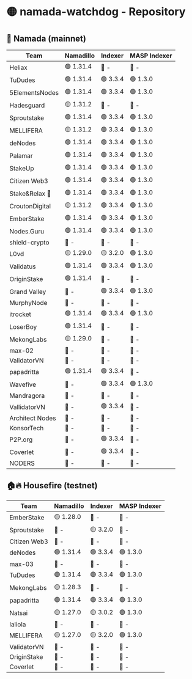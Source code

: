 # 🟡 namada-watchdog - Repository

## 🚀 Namada (mainnet)

| Team | Namadillo | Indexer | MASP Indexer |
|-|-|-|-|
| Heliax | 🟢 1.31.4 | 🔴 - | 🔴 - |
| TuDudes | 🟢 1.31.4 | 🟢 3.3.4 | 🟢 1.3.0 |
| 5ElementsNodes | 🟢 1.31.4 | 🟢 3.3.4 | 🟢 1.3.0 |
| Hadesguard | 🟡 1.31.2 | 🔴 - | 🔴 - |
| Sproutstake | 🟢 1.31.4 | 🟢 3.3.4 | 🟢 1.3.0 |
| MELLIFERA | 🟡 1.31.2 | 🟢 3.3.4 | 🟢 1.3.0 |
| deNodes | 🟢 1.31.4 | 🟢 3.3.4 | 🟢 1.3.0 |
| Palamar | 🟢 1.31.4 | 🟢 3.3.4 | 🟢 1.3.0 |
| StakeUp | 🟢 1.31.4 | 🟢 3.3.4 | 🟢 1.3.0 |
| Citizen Web3 | 🟢 1.31.4 | 🟢 3.3.4 | 🟢 1.3.0 |
| Stake&Relax 🦥 | 🟢 1.31.4 | 🟢 3.3.4 | 🟢 1.3.0 |
| CroutonDigital | 🟡 1.31.2 | 🟢 3.3.4 | 🟢 1.3.0 |
| EmberStake | 🟢 1.31.4 | 🟢 3.3.4 | 🟢 1.3.0 |
| Nodes.Guru | 🟢 1.31.4 | 🟢 3.3.4 | 🟢 1.3.0 |
| shield-crypto | 🔴 - | 🔴 - | 🔴 - |
| L0vd | 🟡 1.29.0 | 🟡 3.2.0 | 🟢 1.3.0 |
| Validatus | 🟢 1.31.4 | 🟢 3.3.4 | 🟢 1.3.0 |
| OriginStake | 🟢 1.31.4 | 🔴 - | 🔴 - |
| Grand Valley | 🔴 - | 🟢 3.3.4 | 🟢 1.3.0 |
| MurphyNode | 🔴 - | 🔴 - | 🔴 - |
| itrocket | 🟢 1.31.4 | 🟢 3.3.4 | 🟢 1.3.0 |
| LoserBoy | 🟢 1.31.4 | 🔴 - | 🔴 - |
| MekongLabs | 🟡 1.29.0 | 🔴 - | 🔴 - |
| max-02 | 🔴 - | 🔴 - | 🔴 - |
| ValidatorVN | 🔴 - | 🔴 - | 🔴 - |
| papadritta | 🟢 1.31.4 | 🟢 3.3.4 | 🔴 - |
| Wavefive | 🔴 - | 🟢 3.3.4 | 🟢 1.3.0 |
| Mandragora | 🔴 - | 🔴 - | 🔴 - |
| VallidatorVN | 🔴 - | 🟢 3.3.4 | 🔴 - |
| Architect Nodes | 🔴 - | 🔴 - | 🔴 - |
| KonsorTech | 🔴 - | 🔴 - | 🔴 - |
| P2P.org | 🔴 - | 🟢 3.3.4 | 🔴 - |
| Coverlet | 🔴 - | 🟢 3.3.4 | 🔴 - |
| NODERS | 🔴 - | 🔴 - | 🔴 - |

## 🏠🔥 Housefire (testnet)

| Team | Namadillo | Indexer | MASP Indexer |
|-|-|-|-|
| EmberStake | 🟡 1.28.0 | 🔴 - | 🔴 - |
| Sproutstake | 🔴 - | 🟡 3.2.0 | 🔴 - |
| Citizen Web3 | 🔴 - | 🔴 - | 🔴 - |
| deNodes | 🟢 1.31.4 | 🟢 3.3.4 | 🟢 1.3.0 |
| max-03 | 🔴 - | 🔴 - | 🔴 - |
| TuDudes | 🟢 1.31.4 | 🟢 3.3.4 | 🟢 1.3.0 |
| MekongLabs | 🟡 1.28.3 | 🔴 - | 🔴 - |
| papadritta | 🟢 1.31.4 | 🟢 3.3.4 | 🟢 1.3.0 |
| Natsai | 🟡 1.27.0 | 🟡 3.0.2 | 🟢 1.3.0 |
| laliola | 🔴 - | 🔴 - | 🔴 - |
| MELLIFERA | 🟡 1.27.0 | 🟡 3.2.0 | 🟢 1.3.0 |
| ValidatorVN | 🔴 - | 🔴 - | 🔴 - |
| OriginStake | 🔴 - | 🔴 - | 🔴 - |
| Coverlet | 🔴 - | 🔴 - | 🔴 - |

